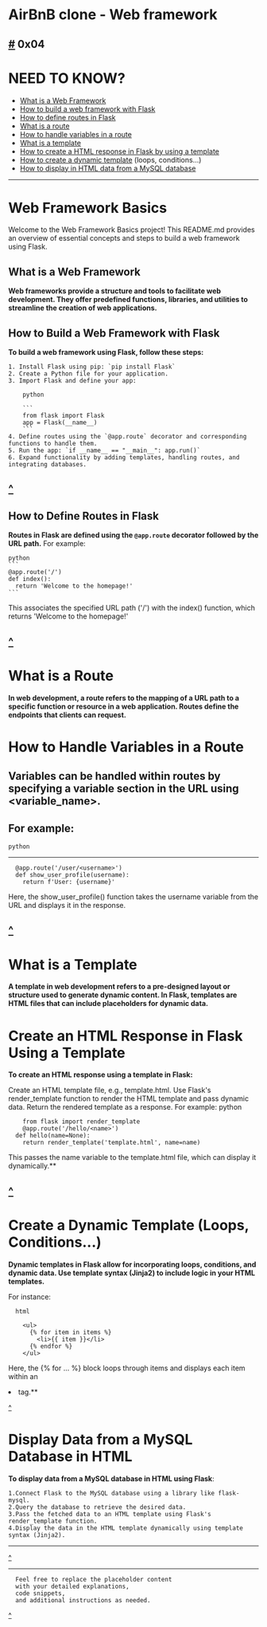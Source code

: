 # AirBnB clone - Web framework
[#](https://github.com/TheeKingZa/AirBnB_clone_v2/tree/master/README.md) 0x04
---

# NEED TO KNOW?
* [What is a Web Framework](#what-is-a-web-framework)
* [How to build a web framework with Flask](#how-to-build-a-web-framework-with-flask)
* [How to define routes in Flask](#how-to-define-routes-in-flask)
* [What is a route](#what-is-a-route)
* [How to handle variables in a route](#how-to-handle-variables-in-a-route)
* [What is a template](#what-is-a-template)
* [How to create a HTML response in Flask by using a template](#create-an-html-response-in-flask-using-a-template)
* [How to create a dynamic template](#create-a-dynamic-template-loops-conditions) (loops, conditions…)
* [How to display in HTML data from a MySQL database](#display-data-from-a-mysql-database-in-html)

---

# Web Framework Basics

Welcome to the Web Framework Basics project! This README.md provides an overview of essential concepts and steps to build a web framework using Flask.

## What is a Web Framework

**Web frameworks provide a structure and tools to facilitate web development. They offer predefined functions, libraries, and utilities to streamline the creation of web applications.**

## How to Build a Web Framework with Flask
**To build a web framework using Flask, follow these steps:**
```
1. Install Flask using pip: `pip install Flask`
2. Create a Python file for your application.
3. Import Flask and define your app: 

    python

    ```
    from flask import Flask
    app = Flask(__name__)
    ```
4. Define routes using the `@app.route` decorator and corresponding functions to handle them.
5. Run the app: `if __name__ == "__main__": app.run()`
6. Expand functionality by adding templates, handling routes, and integrating databases.
```

[^](#need-to-know)
---

## How to Define Routes in Flask

**Routes in Flask are defined using the `@app.route` decorator followed by the URL path.** For example:

    
    python
    ```
    @app.route('/')
    def index():
      return 'Welcome to the homepage!'
    ```

This associates the specified URL path ('/') with the index() function, which returns 'Welcome to the homepage!'

[^](#need-to-know)
---

# What is a Route
**In web development, a route refers to the mapping of a URL path to a specific function or resource in a web application. Routes define the endpoints that clients can request.**

# How to Handle Variables in a Route
**Variables can be handled within routes by specifying a variable section in the URL using <variable_name>.** 
---

For example:
---
    python
---
      @app.route('/user/<username>')
      def show_user_profile(username):
        return f'User: {username}'
    
Here, the show_user_profile() function takes the username variable from the URL and displays it in the response.

[^](#need-to-know)
---

# What is a Template
**A template in web development refers to a pre-designed layout or structure used to generate dynamic content. In Flask, templates are HTML files that can include placeholders for dynamic data.**

# Create an HTML Response in Flask Using a Template
**To create an HTML response using a template in Flask:**

  Create an HTML template file, e.g., template.html.
  Use Flask's render_template function to render the HTML template and pass dynamic data.
  Return the rendered template as a response. For example:
      python
      
        from flask import render_template
        @app.route('/hello/<name>')
      def hello(name=None):
        return render_template('template.html', name=name)
      
This passes the name variable to the template.html file, which can display it dynamically.**

[^](#need-to-know)
---

# Create a Dynamic Template (Loops, Conditions...)
**Dynamic templates in Flask allow for incorporating loops, conditions, and dynamic data. Use template syntax (Jinja2) to include logic in your HTML templates.**

For instance:
      
      html
      
        <ul>
          {% for item in items %}
            <li>{{ item }}</li>
          {% endfor %}
        </ul>
      
Here, the {% for ... %} block loops through items and displays each item within an <li> tag.**

[^](#need-to-know)

# Display Data from a MySQL Database in HTML
**To display data from a MySQL database in HTML using Flask**:
    
    1.Connect Flask to the MySQL database using a library like flask-mysql.
    2.Query the database to retrieve the desired data.
    3.Pass the fetched data to an HTML template using Flask's render_template function.
    4.Display the data in the HTML template dynamically using template syntax (Jinja2).

---

[^](#need-to-know)

----

```
  Feel free to replace the placeholder content
  with your detailed explanations,
  code snippets,
  and additional instructions as needed.
```

[^](#need-to-know)
